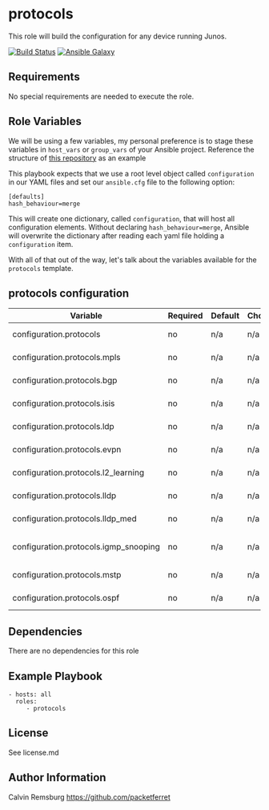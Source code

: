protocols
=========

This role will build the configuration for any device running Junos.

[![Build Status](https://travis-ci.com/packetferret/juniper_build_config.svg?branch=master)](https://travis-ci.com/packetferret/juniper_build_config)
[![Ansible Galaxy](https://galaxy.ansible.com/packetferret/juniper_build_config)](https://galaxy.ansible.com/packetferret/juniper_build_config)


Requirements
------------

No special requirements are needed to execute the role.

Role Variables
--------------

We will be using a few variables, my personal preference is to stage these variables in `host_vars` or `group_vars` of your Ansible project. Reference the structure of [this repository](https://github.com/packetferret/Ansible-Campus-Fabric-Core-Distribution-CRB/tree/master/files/ansible) as an example

This playbook expects that we use a root level object called `configuration` in our YAML files and set our `ansible.cfg` file to the following option: 

```
[defaults]
hash_behaviour=merge
```

This will create one dictionary, called `configuration`, that will host all configuration elements. Without declaring `hash_behaviour=merge`, Ansible will overwrite the dictionary after reading each yaml file holding a `configuration` item.

With all of that out of the way, let's talk about the variables available for the `protocols` template.

## protocols configuration

| Variable | Required | Default | Choices | Comments |
|---|---|---|---|---|
| configuration.protocols | no | n/a | n/a | access-related items |
| configuration.protocols.mpls | no | n/a | n/a | MPLS configuration |
| configuration.protocols.bgp | no | n/a | n/a | BGP configuration |
| configuration.protocols.isis | no | n/a | n/a | IS-IS configuration |
| configuration.protocols.ldp | no | n/a | n/a | LDP configuration |
| configuration.protocols.evpn | no | n/a | n/a | EVPN configuration |
| configuration.protocols.l2_learning | no | n/a | n/a | L2 Learning configuration |
| configuration.protocols.lldp | no | n/a | n/a | LLDP configuration |
| configuration.protocols.lldp_med | no | n/a | n/a | LLDP-MED configuration |
| configuration.protocols.igmp_snooping | no | n/a | n/a | IGMP Snooping configuration |
| configuration.protocols.mstp | no | n/a | n/a | MSTP configuration |
| configuration.protocols.ospf | no | n/a | n/a | OSPF configuration |

Dependencies
------------

There are no dependencies for this role

Example Playbook
----------------


    - hosts: all
      roles:
         - protocols

License
-------

See license.md

Author Information
------------------

Calvin Remsburg
https://github.com/packetferret
